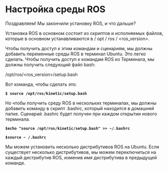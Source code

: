 # Настройка среды ROS

Поздравляем! Мы закончили установку ROS, и что дальше?

Установка ROS в основном состоит из скриптов и исполняемых файлов, которые в основном устанавливаются в / opt / ros / &lt;ros\_version&gt;.

Чтобы получить доступ к этим командам и сценариям, мы должны добавить переменные среды ROS в терминал Ubuntu. Это легко сделать. Чтобы получить доступ к командам ROS из Терминала, мы должны получить следующий файл bash:

/opt/ros/&lt;ros\_version&gt;/setup.bash

Вот команда, чтобы сделать это:

**`$ source /opt/ros/kinetic/setup.bash`**

Но чтобы получить среду ROS в нескольких терминалах, мы должны добавить команду в скрипт .bashrc, который находится в домашней папке. Сценарий .bashrc будет получен при каждом открытии нового терминала.

**`$echo "source /opt/ros/kinetic/setup.bash" >> ~/.bashrc`**

**`$source ~ /.bashrc`**

Мы можем установить несколько дистрибутивов ROS на Ubuntu. Если существует несколько дистрибутивов, мы можем переключиться на каждый дистрибутив ROS, изменив имя дистрибутива в предыдущей команде.

